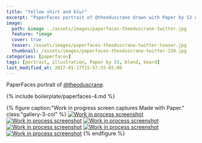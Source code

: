 ```yaml
---
title: "Yellow shirt and blur"
excerpt: "PaperFaces portrait of @theoduscrane drawn with Paper by 53 on an iPad."
image: 
  path: &image ../assets/images/paperfaces-theoduscrane-twitter.jpg 
  feature: *image
  cover: true
  teaser: /assets/images/paperfaces-theoduscrane-twitter-teaser.jpg
  thumbnail: /assets/images/paperfaces-theoduscrane-twitter-150.jpg
categories: [paperfaces]
tags: [portrait, illustration, Paper by 53, blend, beard]
last_modified_at: 2017-01-17T15:57:55-05:00
---
```


PaperFaces portrait of [@theoduscrane](https://twitter.com/theoduscrane).

{% include boilerplate/paperfaces-4.md %}

{% figure caption:"Work in progress screen captures Made with Paper." class:"gallery-3-col" %}
[![Work in process screenshot](/assets/images/paperfaces-theoduscrane-process-1-600.jpg)](/assets/images/paperfaces-theoduscrane-process-1-lg.jpg)
[![Work in process screenshot](/assets/images/paperfaces-theoduscrane-process-2-600.jpg)](/assets/images/paperfaces-theoduscrane-process-2-lg.jpg)
[![Work in process screenshot](/assets/images/paperfaces-theoduscrane-process-3-600.jpg)](/assets/images/paperfaces-theoduscrane-process-3-lg.jpg)
[![Work in process screenshot](/assets/images/paperfaces-theoduscrane-process-4-600.jpg)](/assets/images/paperfaces-theoduscrane-process-4-lg.jpg)
[![Work in process screenshot](/assets/images/paperfaces-theoduscrane-process-5-600.jpg)](/assets/images/paperfaces-theoduscrane-process-5-lg.jpg)
[![Work in process screenshot](/assets/images/paperfaces-theoduscrane-process-6-600.jpg)](/assets/images/paperfaces-theoduscrane-process-6-lg.jpg)
{% endfigure %}
